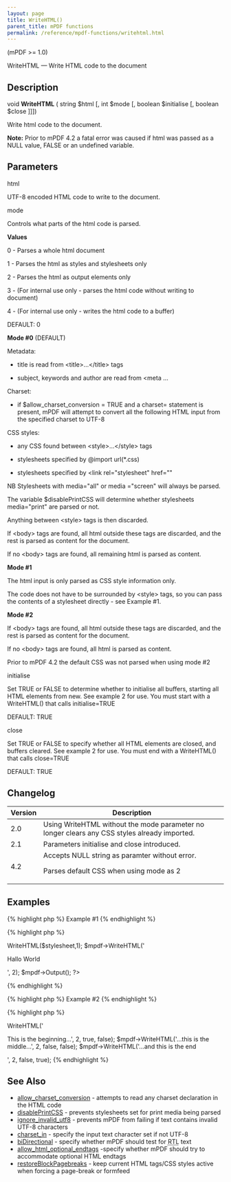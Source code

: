 ```yaml
---
layout: page
title: WriteHTML()
parent_title: mPDF functions
permalink: /reference/mpdf-functions/writehtml.html
---
```


<div id="bpmbook" class="bpmbook" style="direction:ltr;">
<div class="topic_user_field">
<div id="U0">
<p>(mPDF &gt;= 1.0)</p>
<p>WriteHTML — Write HTML code to the document</p>
<h2>Description</h2>

<div class="alert alert-info" role="alert">void <b>WriteHTML</b> ( string <span class="parameter">$html</span> [, int <span class="parameter">$mode</span> [, boolean <span class="parameter">$initialise</span> [, boolean <span class="parameter">$close</span> ]]])</div>
<p>Write <span class="parameter">html</span> code to the document.</p>

<div class="alert alert-info" role="alert"><b>Note:</b> Prior to mPDF 4.2 a fatal error was caused if <span class="parameter">html</span> was passed as a <span class="smallblock">NULL</span> value, <span class="smallblock">FALSE</span> or an undefined variable.</div>
<h2>Parameters</h2>
<p class="manual_param_dt"><span class="parameter">html</span></p>
<p class="manual_param_dd">UTF-8 encoded HTML code to write to the document.</p>
<p class="manual_param_dt"><span class="parameter">mode</span></p>
<p class="manual_param_dd">Controls what parts of the <span class="parameter">html</span> code is parsed.</p>
<p class="manual_param_dd"><b>Values</b>

0 - Parses a whole <span class="parameter">html</span> document

1 - Parses the <span class="parameter">html</span> as styles and stylesheets only

2 - Parses the <span class="parameter">html</span> as output elements only

3 - (For internal use only - parses the <span class="parameter">html</span> code without writing to document)

4 - (For internal use only - writes the <span class="parameter">html</span> code to a buffer)

<span class="smallblock">DEFAULT</span>: 0</p>
<p class="manual_param_dd"><b>Mode #0</b> (<span class="smallblock">DEFAULT</span>)

Metadata:

- title is read from &lt;title&gt;...&lt;/title&gt; tags

- subject, keywords and author are read from &lt;meta ...

Charset:

- if <span class="parameter">$allow_charset_conversion</span> = <span class="smallblock">TRUE</span> and a charset= statement is present, mPDF will attempt to convert all the following HTML input from the specified charset to UTF-8

CSS styles:

- any CSS found between &lt;style&gt;...&lt;/style&gt; tags

- stylesheets specified by @import url(*.css)

- stylesheets specified by &lt;link rel="stylesheet" href=""

NB Stylesheets with media="all" or media ="screen" will always be parsed.

The variable <span class="parameter">$disablePrintCSS</span> will determine whether stylesheets media="print" are parsed or not.

Anything between &lt;style&gt; tags is then discarded.

If &lt;body&gt; tags are found, all <span class="parameter">html</span> outside these tags are discarded, and the rest is parsed as content for the document.

If no &lt;body&gt; tags are found, all remaining <span class="parameter">html</span> is parsed as content.</p>
<p class="manual_param_dd"><b>Mode #1</b>

The html input is only parsed as CSS style information only.

The code does not have to be surrounded by &lt;style&gt; tags, so you can pass the contents of a stylesheet directly - see Example #1.</p>
<p class="manual_param_dd"><b>Mode #2</b>

If &lt;body&gt; tags are found, all <span class="parameter">html</span> outside these tags are discarded, and the rest is parsed as content for the document.

If no &lt;body&gt; tags are found, all <span class="parameter">html</span> is parsed as content.

Prior to mPDF 4.2 the default CSS was not parsed when using <span class="parameter">mode</span> #2</p>
<p class="manual_param_dt"><span class="parameter">initialise</span></p>
<p class="manual_param_dd">Set <span class="smallblock">TRUE</span> or <span class="smallblock">FALSE</span> to determine whether to initialise all buffers, starting all HTML elements from new. See example 2 for use. You must start with a WriteHTML() that calls <span class="parameter">initialise</span>=<span class="smallblock">TRUE</span>

<span class="smallblock">DEFAULT</span>: <span class="smallblock">TRUE</span></p>
<p class="manual_param_dt"><span class="parameter">close</span></p>
<p class="manual_param_dd">Set <span class="smallblock">TRUE</span> or <span class="smallblock">FALSE</span> to specify whether all HTML elements are closed, and buffers cleared. See example 2 for use. You must end with a WriteHTML() that calls <span class="parameter">close</span>=<span class="smallblock">TRUE</span>

<span class="smallblock">DEFAULT</span>: <span class="smallblock">TRUE</span></p>
<h2>

</h2>
<h2>Changelog</h2>
<table class="bpmTopic"> <thead>
<tr> <th>Version</th> <th>Description</th> </tr>
</thead> <tbody>
<tr>
<td>2.0</td>
<td>Using WriteHTML without the <span class="parameter">mode</span> parameter no longer clears any CSS styles already imported.</td>
</tr>
<tr>
<td>2.1</td>
<td>Parameters <span class="parameter">initialise</span> and <span class="parameter">close</span> introduced.</td>
</tr>
<tr>
<td>4.2</td>
<td>Accepts <span class="smallblock">NULL</span> string as paramter without error.

Parses default CSS when using <span class="parameter">mode</span> as 2</td>
</tr>
</tbody> </table>
<h2>Examples</h2>

{% highlight php %}
Example #1
{% endhighlight %}

{% highlight php %}
<?php

<?php

$mpdf=new mPDF();

$stylesheet = file_get_contents('style.css');

$mpdf->WriteHTML($stylesheet,1);

$mpdf->WriteHTML('<p>Hallo World</p>', 2);

$mpdf->Output();

?>
{% endhighlight %}

{% highlight php %}
Example #2
{% endhighlight %}

{% highlight php %}
<?php

// You can write parts of HTML elements by using the initialise and close parameters:

$mpdf->WriteHTML('<p>This is the beginning...', 2, true, false);

$mpdf->WriteHTML('...this is the middle...', 2, false, false);

$mpdf->WriteHTML('...and this is the end</p>', 2, false, true);
{% endhighlight %}

<h2>See Also</h2>
<ul>
<li class="manual_boxlist"><a href="{{ "/reference/mpdf-variables/allow-charset-conversion.html" | prepend: site.baseurl }}">allow_charset_conversion</a> - attempts to read any charset declaration in the HTML code</li>
<li class="manual_boxlist"><a href="indexb1bd.html?tid=230">disablePrintCSS</a> - prevents stylesheets set for print media being parsed</li>
<li class="manual_boxlist"><a href="{{ "/reference/mpdf-variables/ignore-invalid-utf8.html" | prepend: site.baseurl }}">ignore_invalid_utf8</a> - prevents mPDF from failing if text contains invalid UTF-8 characters

</li>
<li class="manual_boxlist"><a href="{{ "/reference/mpdf-variables/charset-in.html" | prepend: site.baseurl }}">charset_in</a> - specify the input text character set if not UTF-8

</li>
<li class="manual_boxlist"><a href="{{ "/reference/mpdf-variables/bidirectional.html" | prepend: site.baseurl }}">biDirectional</a> - specify whether mPDF should test for <acronym title="Right-to-Left document, used for Hebrew and Arabic languages">RTL</acronym> text

</li>
<li class="manual_boxlist"><a href="{{ "/reference/mpdf-variables/allow-html-optional-endtags.html" | prepend: site.baseurl }}">allow_html_optional_endtags</a> -specify whether mPDF should try to accommodate optional HTML endtags</li>
<li class="manual_boxlist"><a href="{{ "/reference/mpdf-variables/restoreblockpagebreaks.html" | prepend: site.baseurl }}">restoreBlockPagebreaks</a> - keep current HTML tags/CSS styles active when forcing a page-break or formfeed

</li>
</ul>
</div>
</div>

